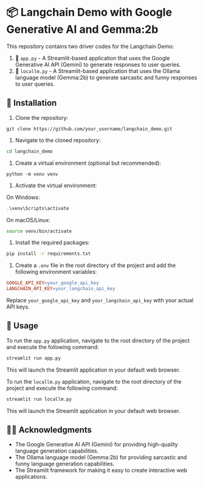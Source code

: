# 📦 Langchain Demo with Google Generative AI and Gemma:2b

This repository contains two driver codes for the Langchain Demo:

1. 🧪 `app.py` - A Streamlit-based application that uses the Google Generative AI API (Gemini) to generate responses to user queries.
2. 🦙 `locallm.py` - A Streamlit-based application that uses the Ollama language model (Gemma:2b) to generate sarcastic and funny responses to user queries.

## 💾 Installation

1. Clone the repository:
```
git clone https://github.com/your_username/langchain_demo.git
```
1. Navigate to the cloned repository:
```bash
cd langchain_demo
```
1. Create a virtual environment (optional but recommended):
```
python -m venv venv
```
1. Activate the virtual environment:

On Windows:
```powershell
.\venv\Scripts\activate
```
On macOS/Linux:
```bash
source venv/bin/activate
```
1. Install the required packages:
```bash
pip install -r requirements.txt
```
1. Create a `.env` file in the root directory of the project and add the following environment variables:
```makefile
GOOGLE_API_KEY=your_google_api_key
LANGCHAIN_API_KEY=your_langchain_api_key
```
Replace `your_google_api_key` and `your_langchain_api_key` with your actual API keys.

## 🚀 Usage

To run the `app.py` application, navigate to the root directory of the project and execute the following command:
```bash
streamlit run app.py
```
This will launch the Streamlit application in your default web browser.

To run the `locallm.py` application, navigate to the root directory of the project and execute the following command:
```bash
streamlit run locallm.py
```
This will launch the Streamlit application in your default web browser.

## 🙋‍♂️ Acknowledgments

- The Google Generative AI API (Gemini) for providing high-quality language generation capabilities.
- The Ollama language model (Gemma:2b) for providing sarcastic and funny language generation capabilities.
- The Streamlit framework for making it easy to create interactive web applications.
